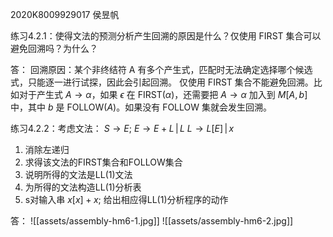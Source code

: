 2020K8009929017 侯昱帆

练习4.2.1：使得文法的预测分析产生回溯的原因是什么？仅使用 FIRST 集合可以避免回溯吗？为什么？

答：
回溯原因：某个非终结符 A 有多个产生式，匹配时无法确定选择哪个候选式，只能逐一进行试探，因此会引起回溯。
仅使用 FIRST 集合不能避免回溯。比如对于产生式 $A\rightarrow \alpha$，如果 $\epsilon$ 在 FIRST($\alpha$)，还需要把 $A\rightarrow \alpha$ 加入到 $M[A,b]$ 中，其中 $b$ 是 FOLLOW($A$)。如果没有 FOLLOW 集就会发生回溯。

练习4.2.2：考虑文法：
$S\rightarrow E;$
$E\rightarrow E+L\,|\,L$
$L\rightarrow L[E]\,|\,x$

1. 消除左递归
2. 求得该文法的FIRST集合和FOLLOW集合
3. 说明所得的文法是LL(1)文法
4. 为所得的文法构造LL(1)分析表
5. s对输入串 $x[x]+x;$ 给出相应得LL(1)分析程序的动作

答：
![[assets/assembly-hm6-1.jpg]]
![[assets/assembly-hm6-2.jpg]]